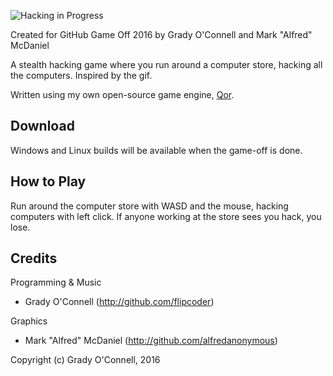 ![Hacking in Progress](http://i.imgur.com/7MIJD4y.jpg)

Created for GitHub Game Off 2016 by Grady O'Connell and Mark "Alfred" McDaniel

A stealth hacking game where you run around a computer store, hacking all the computers.
Inspired by the gif.

Written using my own open-source game engine, [Qor](http://github.com/flipcoder/qor).

## Download

Windows and Linux builds will be available when the game-off is done.

## How to Play

Run around the computer store with WASD and the mouse,
hacking computers with left click.
If anyone working at the store sees you hack, you lose.

## Credits

Programming & Music
- Grady O'Connell (http://github.com/flipcoder)

Graphics
- Mark "Alfred" McDaniel (http://github.com/alfredanonymous)

Copyright (c) Grady O'Connell, 2016

